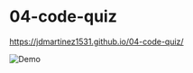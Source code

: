 # 04-code-quiz

https://jdmartinez1531.github.io/04-code-quiz/

![Demo](https://giphy.com/gifs/gLWi19u1gBQn1Li4Zs/html5.gif)
